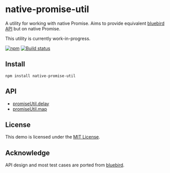# native-promise-util
A utility for working with native Promise. Aims to provide equivalent
[bluebird API](http://bluebirdjs.com/docs/api-reference.html) but on native Promise.

This utility is currently work-in-progress.

[![npm](https://img.shields.io/npm/v/native-promise-util)](https://www.npmjs.com/package/native-promise-util)
[![Build status](https://img.shields.io/github/workflow/status/VeryCrazyDog/native-promise-util/Node.js%20CI)](https://github.com/VeryCrazyDog/native-promise-util/actions?query=workflow%3A%22Node.js+CI%22)


## Install
```
npm install native-promise-util
```


## API
- [promiseUtil.delay](./doc/delay.md)
- [promiseUtil.map](./doc/map.md)


## License
This demo is licensed under the [MIT License](LICENSE).


## Acknowledge
API design and most test cases are ported from [bluebird](http://bluebirdjs.com/).
